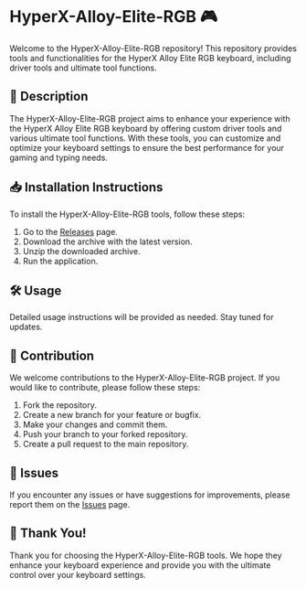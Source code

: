 # HyperX-Alloy-Elite-RGB 🎮

Welcome to the HyperX-Alloy-Elite-RGB repository! This repository provides tools and functionalities for the HyperX Alloy Elite RGB keyboard, including driver tools and ultimate tool functions.

## 📜 Description
The HyperX-Alloy-Elite-RGB project aims to enhance your experience with the HyperX Alloy Elite RGB keyboard by offering custom driver tools and various ultimate tool functions. With these tools, you can customize and optimize your keyboard settings to ensure the best performance for your gaming and typing needs.

## 📥 Installation Instructions
To install the HyperX-Alloy-Elite-RGB tools, follow these steps:

1. Go to the [Releases](../../releases) page.
2. Download the archive with the latest version.
3. Unzip the downloaded archive.
4. Run the application.

## 🛠️ Usage
Detailed usage instructions will be provided as needed. Stay tuned for updates.

## 🤝 Contribution
We welcome contributions to the HyperX-Alloy-Elite-RGB project. If you would like to contribute, please follow these steps:

1. Fork the repository.
2. Create a new branch for your feature or bugfix.
3. Make your changes and commit them.
4. Push your branch to your forked repository.
5. Create a pull request to the main repository.

## 🐞 Issues
If you encounter any issues or have suggestions for improvements, please report them on the [Issues](../../issues) page.

## 🌟 Thank You!
Thank you for choosing the HyperX-Alloy-Elite-RGB tools. We hope they enhance your keyboard experience and provide you with the ultimate control over your keyboard settings.
